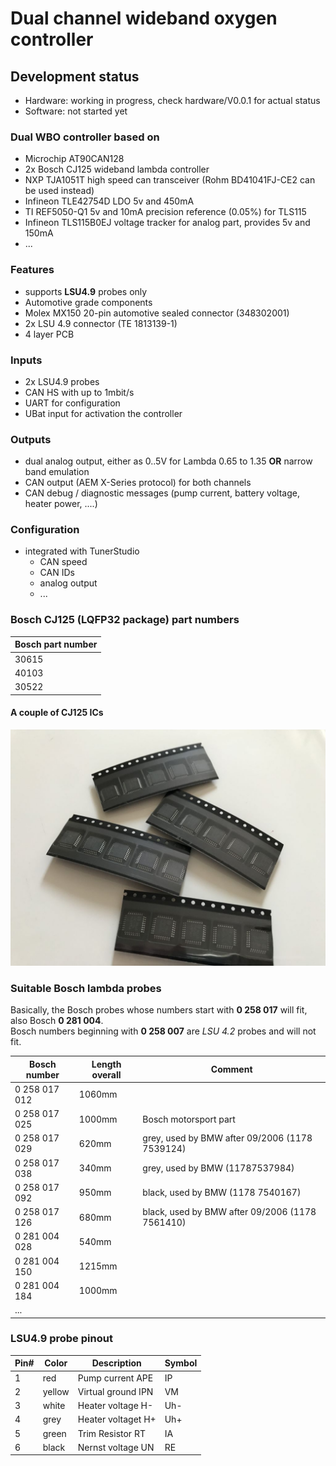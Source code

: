 # Dual channel wideband oxygen controller

## Development status

- Hardware: working in progress, check hardware/V0.0.1 for actual status
- Software: not started yet

### Dual WBO controller based on

- Microchip AT90CAN128
- 2x Bosch CJ125 wideband lambda controller
- NXP TJA1051T high speed can transceiver (Rohm BD41041FJ-CE2 can be used instead)
- Infineon TLE42754D LDO 5v and 450mA
- TI REF5050-Q1 5v and 10mA precision reference (0.05%) for TLS115
- Infineon TLS115B0EJ voltage tracker for analog part, provides 5v and 150mA
- ...

### Features

- supports **LSU4.9** probes only
- Automotive grade components
- Molex MX150 20-pin automotive sealed connector (348302001)
- 2x LSU 4.9 connector (TE 1813139-1)
- 4 layer PCB

### Inputs

- 2x LSU4.9 probes
- CAN HS with up to 1mbit/s
- UART for configuration
- UBat input for activation the controller

### Outputs

- dual analog output, either as 0..5V for Lambda 0.65 to 1.35 **OR** narrow band emulation
- CAN output (AEM X-Series protocol) for both channels
- CAN debug / diagnostic messages (pump current, battery voltage, heater power, ....)

### Configuration

- integrated with TunerStudio
  - CAN speed
  - CAN IDs
  - analog output
  - ...

### Bosch CJ125 (LQFP32 package) part numbers

|Bosch part number|
|:----------------|
|30615|
|40103|
|30522|

#### A couple of CJ125 ICs

![alt text](./hardware/datasheet/CJ125.jpg "Bosch CJ125 ICs")

### Suitable Bosch lambda probes

Basically, the Bosch probes whose numbers start with **0 258 017** will fit, also Bosch **0 281 004**.  
Bosch numbers beginning with **0 258 007** are *LSU 4.2* probes and will not fit.

|Bosch number  |Length overall|Comment|
|--------------|--------------|-------|
|0 258 017 012 |1060mm||
|0 258 017 025 |1000mm|Bosch motorsport part|
|0 258 017 029 |620mm|grey, used by BMW after 09/2006 (1178 7539124)|
|0 258 017 038 |340mm|grey, used by BMW (11787537984)|
|0 258 017 092 |950mm|black, used by BMW (1178 7540167)|
|0 258 017 126 |680mm|black, used by BMW after 09/2006 (1178 7561410)|
|0 281 004 028 |540mm||
|0 281 004 150 |1215mm||
|0 281 004 184 |1000mm||
|...|||

### LSU4.9 probe pinout

|Pin#|Color|Description|Symbol|
|----|-----|--------|-----------|
|1|red|Pump current APE|IP|
|2|yellow|Virtual ground IPN|VM|
|3|white|Heater voltage H-|Uh-|
|4|grey|Heater voltaget H+|Uh+|
|5|green|Trim Resistor RT|IA|
|6|black|Nernst voltage UN|RE|
